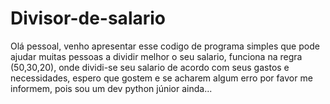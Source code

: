 # Divisor-de-salario
Olá pessoal, venho apresentar esse codigo de programa simples que pode ajudar muitas pessoas a dividir melhor o seu salario, funciona na regra (50,30,20), onde dividi-se seu salario de acordo com seus gastos e necessidades, espero que gostem e se acharem algum erro por favor me informem, pois sou um dev python júnior ainda...
